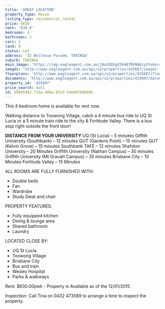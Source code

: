 ```yaml
---
title: 'GREAT LOCATION'
property_type: House
listing_type: residential_rental
price: $630
rent: '630.0'
bedrooms: 4
bathrooms: 2
cars: 1
land: 0
status: Let
address: '32 Bellevue Parade, TARINGA'
suburb: TARINGA
main_image: 'https://img.eagleagent.com.au/jNxXQQ3gX3k4B7RhNQKzy5Yx6xc=/1280x854/smart/https://s3-us-west-2.amazonaws.com/eagleagent-orig/images/6826072/414625347-image-M.jpg'
images: 'http://www.eagleagent.com.au/api/v2/properties/435607/images'
floorplans: 'http://www.eagleagent.com.au/api/v2/properties/435607/floorplans'
documents: 'http://www.eagleagent.com.au/api/v2/properties/435607/documents'
property_id: '435607'
price_search: null
id: b9945942-735a-409a-87e3-54e9d70db605
---
```

This 4 bedroom home is available for rent now.

Walking distance to Toowong Village, catch a 4 minute bus ride to UQ St Lucia or a 5 minute train ride to the city & Fortitude Valley. There is a bus stop right outside the front door!

**DISTANCE FROM YOUR UNIVERSITY**
UQ (St Lucia) – 5 minutes
Giffith University (Southbank) – 12 minutes
QUT (Gardens Point) – 15 minutes
QUT (Kelvin Grove) – 15 minutes
Southbank TAFE – 12 minutes
Shafston University – 20 Minutes
Griffith University (Nathan Campus) – 30 minutes
Griffith University (Mt Gravatt Campus) – 35 minutes
Brisbane City – 10 Minutes
Fortitude Valley – 15 Minutes

ALL ROOMS ARE FULLY FURNISHED WITH:
- Double beds
- Fan
- Wardrobe
- Study Desk and chair

PROPERTY FEATURES:
* Fully equipped kitchen
* Dining & lounge area
* Shared bathroom
* Laundry

LOCATED CLOSE BY:
- UQ St Lucia
- Toowong Village
- Brisbane City
- Bus and train
- Wesley Hospital
- Parks & walkways

Rent: $630.00pwk - Property is Available as of the 12/01/2015

Inspection: Call Tina on 0432 473589 to arrange a time to inspect the property.